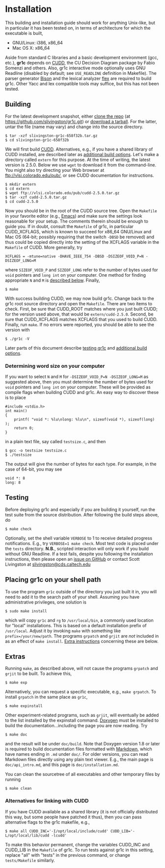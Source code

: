 Installation
============

This building and installation guide should work for anything Unix-like, but in
particular it has been tested on, in terms of architecture for which the
executable is built,
* GNU/Linux: i386, x86_64
* Mac OS X: x86_64

Aside from standard C libraries and a basic development environment (gcc, etc.),
**gr1c** depends on [CUDD](http://vlsi.colorado.edu/~fabio/CUDD/), the CU
Decision Diagram package by Fabio Somenzi and others.  Also, gr1c interactive
mode optionally uses GNU Readline (disabled by default; see `USE_READLINE`
definition in Makefile).  The parser generator
[Bison](http://www.gnu.org/software/bison/) and the lexical analyzer
[flex](http://flex.sourceforge.net/) are required to build gr1c.  Other Yacc and
lex compatible tools may suffice, but this has not been tested.


Building
--------

For the latest development snapshot, either [clone the
repo](https://github.com/slivingston/gr1c) (at
https://github.com/slivingston/gr1c.git) or [download a
tarball](https://github.com/slivingston/gr1c/tarball/master).  For the latter,
untar the file (name may vary) and change into the source directory.

    $ tar -xzf slivingston-gr1c-658f32b.tar.gz
    $ cd slivingston-gr1c-658f32b

We will first build [CUDD](http://vlsi.colorado.edu/~fabio/CUDD/).
Alternatives, e.g., if you have a shared library of CUDD installed, are
described later as [additional build options](#altlib).  Let's make a directory
called `extern` for this purpose. At the time of writing, the latest version is
2.5.0. Below we use `wget` to download it from the command-line. You might also
try directing your Web browser at <ftp://vlsi.colorado.edu/pub/>, or see CUDD
documentation for instructions.

    $ mkdir extern
    $ cd extern
    $ wget ftp://vlsi.colorado.edu/pub/cudd-2.5.0.tar.gz
    $ tar -xzf cudd-2.5.0.tar.gz
    $ cd cudd-2.5.0

Now you should be in the root of the CUDD source tree. Open the `Makefile` in
your favorite editor (e.g., [Emacs](http://www.gnu.org/software/emacs/)) and
make sure the settings look reasonable for your setup.  The comments therein
should be enough to guide you.  If in doubt, consult the `Makefile` of gr1c, in
particular CUDD_XCFLAGS, which is known to succeed for x86_64 GNU/Linux and Mac
OS (64-bit; possibly requiring that the switch `-DBSD` be removed) and thus
could be copied directly into the setting of the XCFLAGS variable in the
`Makefile` of CUDD.  More generally, try

    XCFLAGS = -mtune=native -DHAVE_IEEE_754 -DBSD -DSIZEOF_VOID_P=N -DSIZEOF_LONG=M

where `SIZEOF_VOID_P` and `SIZEOF_LONG` refer to the number of bytes used for
`void` pointers and `long int` on your computer.  One method for finding
appropriate `N` and `M` is [described below](#determinewsize).  Finally,

    $ make

With success building CUDD, we may now build gr1c. Change back to the gr1c root
source directory and open the `Makefile`. There are two items to check. First,
be sure that CUDD_ROOT matches where you just built CUDD; for the version used
above, that would be `extern/cudd-2.5.0`. Second, be sure that CUDD_XCFLAGS
matches XCFLAGS that you used to build CUDD.  Finally, run `make`. If no errors
were reported, you should be able to see the version with

    $ ./gr1c -V

Later parts of this document describe [testing gr1c](#testing) and [additional
build options](#extras).

<h3 id="determinewsize">Determining word size on your computer</h3>

If you want to select `N` and `M` for `-DSIZEOF_VOID_P=N -DSIZEOF_LONG=M` as
suggested above, then you must determine the number of bytes used for `void`
pointers and `long int` on your computer. These will be provided as compile
flags when building CUDD and gr1c. An easy way to discover these is to place

    #include <stdio.h>
    int main()
    {
        printf( "void *: %lu\nlong: %lu\n", sizeof(void *), sizeof(long) );
        return 0;
    }

in a plain text file, say called `testsize.c`, and then

    $ gcc -o testsize testsize.c
    $ ./testsize

The output will give the number of bytes for each type.  For example, in the
case of 64-bit, you may see

    void *: 8
    long: 8


<h2 id="testing">Testing</h2>

Before deploying gr1c and especially if you are building it yourself, run the
test suite from the source distribution. After following the build steps above,
do

    $ make check

Optionally, set the shell variable `VERBOSE` to 1 to receive detailed progress
notifications.  E.g., try `VERBOSE=1 make check`.  Most test code is placed
under the `tests` directory. **N.B.**, scripted interaction will only work if
you build without GNU Readline.  If a test fails, despite you following the
installation instructions, then please open an [issue on
GitHub](https://github.com/slivingston/gr1c/issues) or contact Scott Livingston
at <slivingston@cds.caltech.edu>


Placing gr1c on your shell path
-------------------------------

To use the program `gr1c` outside of the directory you just built it in, you
will need to add it to the search path of your shell. Assuming you have
administrative privileges, one solution is

    $ sudo make install

which will copy `gr1c` and `rg` to `/usr/local/bin`, a commonly used location
for "local" installations.  This is based on a default installation prefix of
`/usr/local`.  Adjust it by invoking `make` with something like
`prefix=/your/new/path`.  The programs `grpatch` and `grjit` are *not* included
in as an effect of `make install`.  [Extra instructions](#extras) concerning
these are below.


<h2 id="extras">Extras</h2>

Running `make`, as described above, will not cause the programs `grpatch` and
`grjit` to be built.  To achieve this,

    $ make exp

Alternatively, you can request a specific executable, e.g., `make grpatch`.  To
install `grpatch` in the same place as `gr1c`,

    $ make expinstall

Other experiment-related programs, such as `grjit`, will eventually be added to
the list installed by the expinstall command.  [Doxygen](http://www.doxygen.org)
must be installed to build the documentation...including the page you are now
reading.  Try

    $ make doc

and the result will be under `doc/build`.  Note that Doxygen version 1.8 or
later is required to build documentation files formatted with
[Markdown](http://daringfireball.net/projects/markdown), which have names ending
in `.md` under `doc/`.  For older versions, you can read Markdown files directly
using any plain text viewer.  E.g., the main page is `doc/api_intro.md`, and
this page is `doc/installation.md`.

You can clean the sourcetree of all executables and other temporary files by
running

    $ make clean

<h3 id="altlib">Alternatives for linking with CUDD</h3>

If you have CUDD available as a shared library (it is not officially distributed
this way, but some people have patched it thus), then you can pass alternative
flags to the gr1c makefile, e.g.,

    $ make all CUDD_INC='-I/opt/local/include/cudd' CUDD_LIB='-L/opt/local/lib/cudd -lcudd'

To make this behavior permanent, change the variables CUDD_INC and CUDD_LIB in
the ``Makefile`` of gr1c.  To run tests against gr1c in this setting, replace
"all" with "tests" in the previous command, or change ``tests/Makefile``
similarly.
